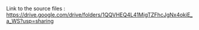 Link to the source files : 
https://drive.google.com/drive/folders/1QQVHEQ4L41MigTZFhcJgNx4okiE_a_WS?usp=sharing
